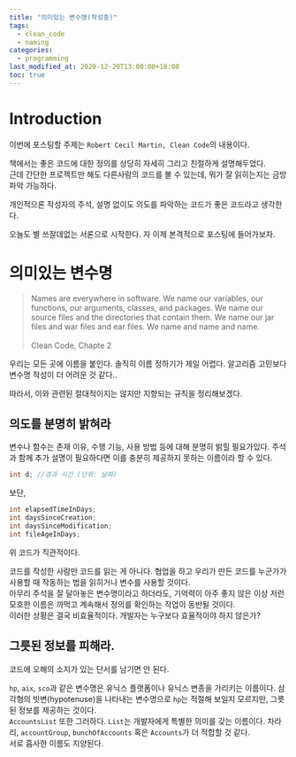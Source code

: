 ```yaml
---
title: "의미있는 변수명(작성중)"
tags:
  - clean_code
  - naming
categories:
  - programming
last_modified_at: 2020-12-20T13:00:00+18:00
toc: true
---
```



# Introduction

이번에 포스팅할 주제는 `Robert Cecil Martin, Clean Code`의 내용이다.

책에서는 좋은 코드에 대한 정의를 상당히 자세히 그리고 친절하게 설명해두었다.<br>
근데 간단한 프로젝트만 해도 다른사람의 코드를 볼 수 있는데, 뭐가 잘 읽히는지는 금방 파악 가능하다.

개인적으론 작성자의 주석, 설명 없이도 의도를 파악하는 코드가 좋은 코드라고 생각한다.

오늘도 별 쓰잘데없는 서론으로 시작한다. 자 이제 본격적으로 포스팅에 들어가보자.

# 의미있는 변수명

>Names are everywhere in software. We name our variables, our functions, our arguments,
classes, and packages. We name our source files and the directories that contain them. We
name our jar files and war files and ear files. We name and name and name.<br><br>
Clean Code, Chapte 2

우리는 모든 곳에 이름을 붙인다. 솔직히 이름 정하기가 제일 어렵다. 알고리즘 고민보다 변수명 작성이 더 어려운 것 같다..

따라서, 이와 관련된 절대적이지는 않지만 지향되는 규칙을 정리해보겠다.

## 의도를 분명히 밝혀라

변수나 함수는 존재 이유, 수행 기능, 사용 방법 등에 대해 분명히 밝힐 필요가있다. 주석과 함께 추가 설명이 필요하다면 이를 충분히 제공하지 못하는 이름이라 할 수 있다.

```java
int d; //경과 시간 (단위: 날짜)
```

보단,

```java
int elapsedTimeInDays;
int daysSinceCreation;
int daysSinceModification;
int fileAgeInDays;
```

위 코드가 직관적이다.

코드를 작성한 사람만 코드를 읽는 게 아니다. 협업을 하고 우리가 만든 코드를 누군가가 사용할 때 작동하는 법을 읽히거나 변수를 사용할 것이다.
<br>아무리 주석을 잘 달아놓은 변수명이라고 하더라도, 기억력이 아주 좋지 않은 이상 저런 모호한 이름은 까먹고 계속해서 정의를 확인하는 작업이 동반될 것이다.
<br>이러한 상황은 결국 비효율적이다. 개발자는 누구보다 효율적이야 하지 않은가?

## 그릇된 정보를 피해라.

코드에 오해의 소지가 있는 단서를 남기면 안 된다.

`hp`, `aix`, `sco`과 같은 변수명은 유닉스 플랫폼이나 유닉스 변종을 가리키는 이름이다. 삼각형의 빗변(hypotenuse)을 나타내는 변수명으로 `hp`는 적절해 보일지 모르지만, 그릇된 정보를 제공하는 것이다.<br>
`AccountsList` 또한 그러하다. `List`는 개발자에게 특별한 의미를 갖는 이름이다. 차라리, `accountGroup`, `bunchOfAccounts` 혹은 `Accounts`가 더 적합할 것 같다.<br>
서로 흡사한 이름도 지양된다.
